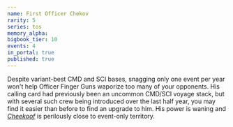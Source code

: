 ```yaml
---
name: First Officer Chekov
rarity: 5
series: tos
memory_alpha:
bigbook_tier: 10
events: 4
in_portal: true
published: true
---
```


Despite variant-best CMD and SCI bases, snagging only one event per year won't help Officer Finger Guns waporize too many of your opponents. His calling card had previously been an uncommon CMD/SCI voyage stack, but with several such crew being introduced over the last half year, you may find it easier than before to find an upgrade to him. His power is waning and [_Cheekoof_](https://www.youtube.com/watch?v=qE3jS1sl-So) is perilously close to event-only territory.
